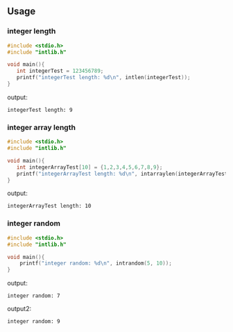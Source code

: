 ## Usage
### integer length
```c
#include <stdio.h>
#include "intlib.h"

void main(){
   int integerTest = 123456789;
   printf("integerTest length: %d\n", intlen(integerTest));
}
```
output:
```
integerTest length: 9
```

### integer array length
```c
#include <stdio.h>
#include "intlib.h"

void main(){
   int integerArrayTest[10] = {1,2,3,4,5,6,7,8,9};
   printf("integerArrayTest length: %d\n", intarraylen(integerArrayTest));
}
```
output:
```
integerArrayTest length: 10
```

### integer random
```c
#include <stdio.h>
#include "intlib.h"

void main(){
	printf("integer random: %d\n", intrandom(5, 10));
}
```
output:
```
integer random: 7
```
output2:
```
integer random: 9
```
